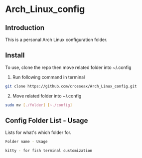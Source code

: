 # Arch_Linux_config

## Introduction

This is a personal Arch Linux configuration folder. 


## Install

To use, clone the repo then move related folder into ~/.config 

1. Run following command in terminal 

```sh
git clone https://github.com/crosseax/Arch_Linux_config.git
```

2. Move related folder into ~/.config 

```sh
sudo mv [./folder] [~./config]
```


## Config Folder List - Usage
Lists for what's which folder for.

```sh
Folder name - Usage
```

```sh
kitty - for fish terminal customization
```
